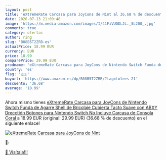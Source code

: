 ```yaml
---
layout: post
title: 'eXtremeRate Carcasa para JoyCons de Nint al 36.68 % de descuento'
date: 2020-07-13 21:09:48
image: 'https://m.media-amazon.com/images/I/41FiVUGDLJL._SL200_.jpg'
comments: true
category: ofertas
author: ring
slug: 'B08B5T2ZRB-es'
actualPrice: 18.99 EUR
currency: EUR
price: 18.99
comparePrice: 29.99 EUR
prodname: 'eXtremeRate Carcasa para JoyCons de Nintendo Switch Funda de Agarre Shell de Bricolaje Cubierta Tacto Suave con ABXY Drecctión Botones para Nintendo Switch No Incluye Carcasa de Consola Coral '
country: 'es'
flag: '🇪🇸'
buyurl: 'https://www.amazon.es/dp/B08B5T2ZRB/?tag=tolees-21'
descuento: '36.68'
average: '18.99'
---
```


Ahora mismo tienes [eXtremeRate Carcasa para JoyCons de Nintendo Switch Funda de Agarre Shell de Bricolaje Cubierta Tacto Suave con ABXY Drecctión Botones para Nintendo Switch No Incluye Carcasa de Consola Coral ](https://www.amazon.es/dp/B08B5T2ZRB/?tag=tolees-21) a 18.99 EUR (original: 29.99 EUR) (36.68 %  de descuento) en el siguiente enlace!

[![eXtremeRate Carcasa para JoyCons de Nint](https://m.media-amazon.com/images/I/41FiVUGDLJL._SL200_.jpg)](https://www.amazon.es/dp/B08B5T2ZRB/?tag=tolees-21)

🔎:


[🛒 Visítala!!!](https://www.amazon.es/dp/B08B5T2ZRB/?tag=tolees-21)
